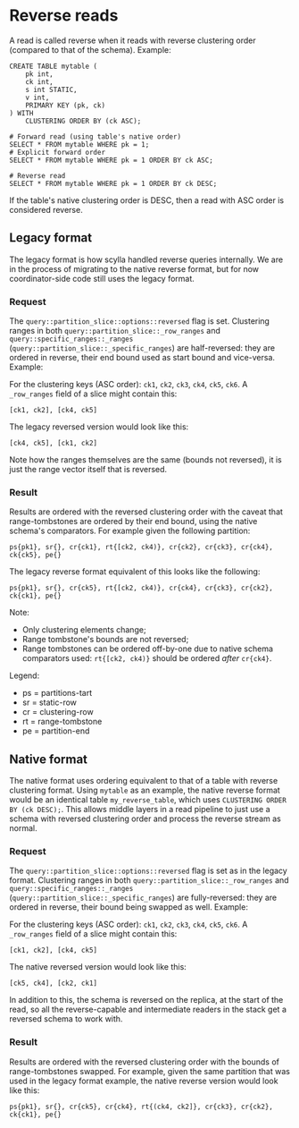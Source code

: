 # Reverse reads

A read is called reverse when it reads with reverse clustering order
(compared to that of the schema). Example:

    CREATE TABLE mytable (
        pk int,
        ck int,
        s int STATIC,
        v int,
        PRIMARY KEY (pk, ck)
    ) WITH
        CLUSTERING ORDER BY (ck ASC);

    # Forward read (using table's native order)
    SELECT * FROM mytable WHERE pk = 1;
    # Explicit forward order
    SELECT * FROM mytable WHERE pk = 1 ORDER BY ck ASC;

    # Reverse read
    SELECT * FROM mytable WHERE pk = 1 ORDER BY ck DESC;

If the table's native clustering order is DESC, then a read with ASC
order is considered reverse.

## Legacy format

The legacy format is how scylla handled reverse queries internally. We
are in the process of migrating to the native reverse format, but for
now coordinator-side code still uses the legacy format.

### Request

The `query::partition_slice::options::reversed` flag is set.
Clustering ranges in both `query::partition_slice::_row_ranges` and
`query::specific_ranges::_ranges`
(`query::partition_slice::_specific_ranges`) are half-reversed: they
are ordered in reverse, their end bound used as start bound and
vice-versa.
Example:

For the clustering keys (ASC order): `ck1`, `ck2`, `ck3`, `ck4`, `ck5`,
`ck6`.
A `_row_ranges` field of a slice might contain this:

    [ck1, ck2], [ck4, ck5]

The legacy reversed version would look like this:

    [ck4, ck5], [ck1, ck2]

Note how the ranges themselves are the same (bounds not reversed), it is
just the range vector itself that is reversed.

### Result

Results are ordered with the reversed clustering order with the caveat
that range-tombstones are ordered by their end bound, using the native
schema's comparators. For example given the following partition:

    ps{pk1}, sr{}, cr{ck1}, rt{[ck2, ck4)}, cr{ck2}, cr{ck3}, cr{ck4}, ck{ck5}, pe{}

The legacy reverse format equivalent of this looks like the following:

    ps{pk1}, sr{}, cr{ck5}, rt{[ck2, ck4)}, cr{ck4}, cr{ck3}, cr{ck2}, ck{ck1}, pe{}

Note:
* Only clustering elements change;
* Range tombstone's bounds are not reversed;
* Range tombstones can be ordered off-by-one due to native schema
  comparators used: `rt{[ck2, ck4)}` should be ordered *after*
  `cr{ck4}`.

Legend:
* ps = partitions-tart
* sr = static-row
* cr = clustering-row
* rt = range-tombstone
* pe = partition-end

## Native format

The native format uses ordering equivalent to that of a table with
reverse clustering format. Using `mytable` as an example, the native
reverse format would be an identical table `my_reverse_table`, which
uses `CLUSTERING ORDER BY (ck DESC);`. This allows middle layers in a
read pipeline to just use a schema with reversed clustering order and
process the reverse stream as normal.

### Request

The `query::partition_slice::options::reversed` flag is set as in the
legacy format. Clustering ranges in both
`query::partition_slice::_row_ranges` and
`query::specific_ranges::_ranges`
(`query::partition_slice::_specific_ranges`) are fully-reversed: they
are ordered in reverse, their bound being swapped as well.
Example:

For the clustering keys (ASC order): `ck1`, `ck2`, `ck3`, `ck4`, `ck5`,
`ck6`.
A `_row_ranges` field of a slice might contain this:

    [ck1, ck2], [ck4, ck5]

The native reversed version would look like this:

    [ck5, ck4], [ck2, ck1]

In addition to this, the schema is reversed on the replica, at the start
of the read, so all the reverse-capable and intermediate readers in the
stack get a reversed schema to work with.

### Result

Results are ordered with the reversed clustering order with
the bounds of range-tombstones swapped. For example, given the same
partition that was used in the legacy format example, the native reverse
version would look like this:

    ps{pk1}, sr{}, cr{ck5}, cr{ck4}, rt{(ck4, ck2]}, cr{ck3}, cr{ck2}, ck{ck1}, pe{}
